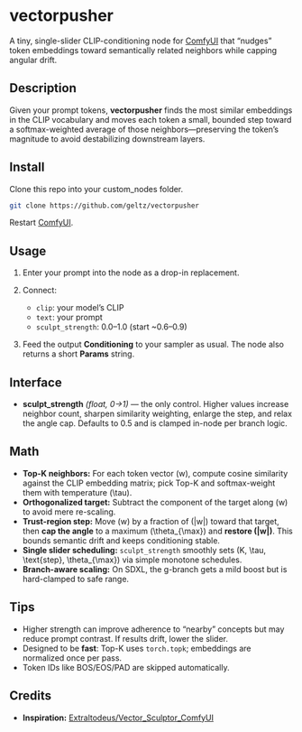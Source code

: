 # vectorpusher

A tiny, single-slider CLIP-conditioning node for [ComfyUI](https://github.com/comfyanonymous/ComfyUI) that “nudges” token embeddings toward semantically related neighbors while capping angular drift.

## Description

Given your prompt tokens, **vectorpusher** finds the most similar embeddings in the CLIP vocabulary and moves each token a small, bounded step toward a softmax-weighted average of those neighbors—preserving the token’s magnitude to avoid destabilizing downstream layers. 

## Install

Clone this repo into your custom_nodes folder.
```bash
git clone https://github.com/geltz/vectorpusher
```
Restart [ComfyUI](https://github.com/comfyanonymous/ComfyUI).

## Usage

1. Enter your prompt into the node as a drop-in replacement.
2. Connect:

   * `clip`: your model’s CLIP
   * `text`: your prompt
   * `sculpt_strength`: 0.0–1.0 (start ~0.6–0.9)
3. Feed the output **Conditioning** to your sampler as usual. The node also returns a short **Params** string. 

## Interface

* **sculpt_strength** *(float, 0→1)* — the only control. Higher values increase neighbor count, sharpen similarity weighting, enlarge the step, and relax the angle cap. Defaults to 0.5 and is clamped in-node per branch logic.  

## Math

* **Top-K neighbors:** For each token vector (w), compute cosine similarity against the CLIP embedding matrix; pick Top-K and softmax-weight them with temperature (\tau). 
* **Orthogonalized target:** Subtract the component of the target along (w) to avoid mere re-scaling.
* **Trust-region step:** Move (w) by a fraction of (|w|) toward that target, then **cap the angle** to a maximum (\theta_{\max}) and **restore (|w|)**. This bounds semantic drift and keeps conditioning stable. 
* **Single slider scheduling:** `sculpt_strength` smoothly sets (K, \tau, \text{step}, \theta_{\max}) via simple monotone schedules. 
* **Branch-aware scaling:** On SDXL, the g-branch gets a mild boost but is hard-clamped to safe range. 

## Tips

* Higher strength can improve adherence to “nearby” concepts but may reduce prompt contrast. If results drift, lower the slider.
* Designed to be **fast**: Top-K uses `torch.topk`; embeddings are normalized once per pass. 
* Token IDs like BOS/EOS/PAD are skipped automatically. 

## Credits

* **Inspiration:** [Extraltodeus/Vector_Sculptor_ComfyUI](https://github.com/Extraltodeus/Vector_Sculptor_ComfyUI)




